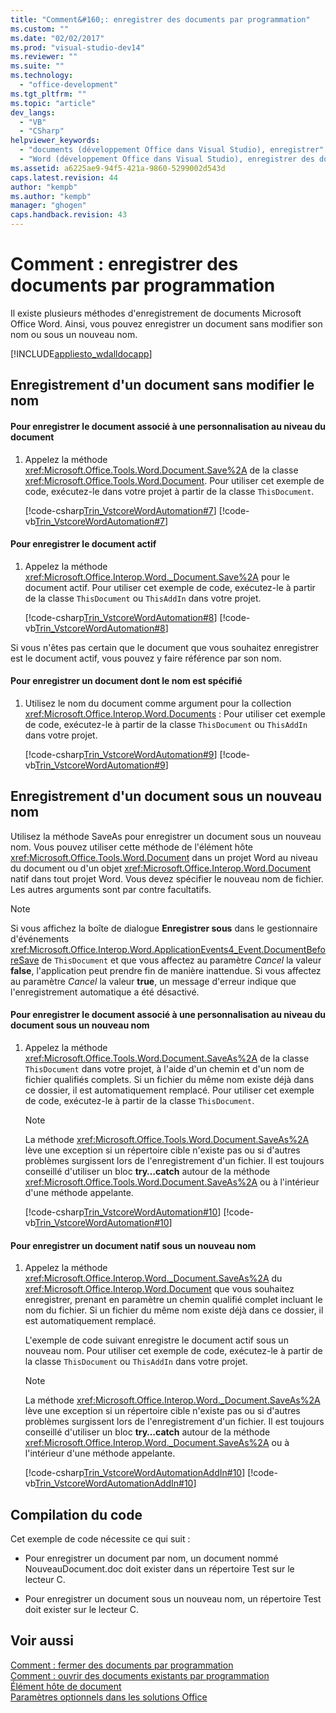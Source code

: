 ```yaml
---
title: "Comment&#160;: enregistrer des documents par programmation"
ms.custom: ""
ms.date: "02/02/2017"
ms.prod: "visual-studio-dev14"
ms.reviewer: ""
ms.suite: ""
ms.technology: 
  - "office-development"
ms.tgt_pltfrm: ""
ms.topic: "article"
dev_langs: 
  - "VB"
  - "CSharp"
helpviewer_keywords: 
  - "documents (développement Office dans Visual Studio), enregistrer"
  - "Word (développement Office dans Visual Studio), enregistrer des documents"
ms.assetid: a6225ae9-94f5-421a-9860-5299002d543d
caps.latest.revision: 44
author: "kempb"
ms.author: "kempb"
manager: "ghogen"
caps.handback.revision: 43
---
```

# Comment&#160;: enregistrer des documents par programmation
  Il existe plusieurs méthodes d'enregistrement de documents Microsoft Office Word.  Ainsi, vous pouvez enregistrer un document sans modifier son nom ou sous un nouveau nom.  
  
 [!INCLUDE[appliesto_wdalldocapp](../vsto/includes/appliesto-wdalldocapp-md.md)]  
  
## Enregistrement d'un document sans modifier le nom  
  
#### Pour enregistrer le document associé à une personnalisation au niveau du document  
  
1.  Appelez la méthode <xref:Microsoft.Office.Tools.Word.Document.Save%2A> de la classe <xref:Microsoft.Office.Tools.Word.Document>.  Pour utiliser cet exemple de code, exécutez\-le dans votre projet à partir de la classe `ThisDocument`.  
  
     [!code-csharp[Trin_VstcoreWordAutomation#7](../snippets/csharp/VS_Snippets_OfficeSP/Trin_VstcoreWordAutomation/CS/ThisDocument.cs#7)]
     [!code-vb[Trin_VstcoreWordAutomation#7](../snippets/visualbasic/VS_Snippets_OfficeSP/Trin_VstcoreWordAutomation/VB/ThisDocument.vb#7)]  
  
#### Pour enregistrer le document actif  
  
1.  Appelez la méthode <xref:Microsoft.Office.Interop.Word._Document.Save%2A> pour le document actif.  Pour utiliser cet exemple de code, exécutez\-le à partir de la classe `ThisDocument` ou `ThisAddIn` dans votre projet.  
  
     [!code-csharp[Trin_VstcoreWordAutomation#8](../snippets/csharp/VS_Snippets_OfficeSP/Trin_VstcoreWordAutomation/CS/ThisDocument.cs#8)]
     [!code-vb[Trin_VstcoreWordAutomation#8](../snippets/visualbasic/VS_Snippets_OfficeSP/Trin_VstcoreWordAutomation/VB/ThisDocument.vb#8)]  
  
 Si vous n'êtes pas certain que le document que vous souhaitez enregistrer est le document actif, vous pouvez y faire référence par son nom.  
  
#### Pour enregistrer un document dont le nom est spécifié  
  
1.  Utilisez le nom du document comme argument pour la collection <xref:Microsoft.Office.Interop.Word.Documents> :  Pour utiliser cet exemple de code, exécutez\-le à partir de la classe `ThisDocument` ou `ThisAddIn` dans votre projet.  
  
     [!code-csharp[Trin_VstcoreWordAutomation#9](../snippets/csharp/VS_Snippets_OfficeSP/Trin_VstcoreWordAutomation/CS/ThisDocument.cs#9)]
     [!code-vb[Trin_VstcoreWordAutomation#9](../snippets/visualbasic/VS_Snippets_OfficeSP/Trin_VstcoreWordAutomation/VB/ThisDocument.vb#9)]  
  
## Enregistrement d'un document sous un nouveau nom  
 Utilisez la méthode SaveAs pour enregistrer un document sous un nouveau nom.  Vous pouvez utiliser cette méthode de l'élément hôte <xref:Microsoft.Office.Tools.Word.Document> dans un projet Word au niveau du document ou d'un objet <xref:Microsoft.Office.Interop.Word.Document> natif dans tout projet Word.  Vous devez spécifier le nouveau nom de fichier. Les autres arguments sont par contre facultatifs.  
  
> [!NOTE]  
>  Si vous affichez la boîte de dialogue **Enregistrer sous** dans le gestionnaire d'événements <xref:Microsoft.Office.Interop.Word.ApplicationEvents4_Event.DocumentBeforeSave> de `ThisDocument` et que vous affectez au paramètre *Cancel* la valeur **false**, l'application peut prendre fin de manière inattendue.  Si vous affectez au paramètre *Cancel* la valeur **true**, un message d'erreur indique que l'enregistrement automatique a été désactivé.  
  
#### Pour enregistrer le document associé à une personnalisation au niveau du document sous un nouveau nom  
  
1.  Appelez la méthode <xref:Microsoft.Office.Tools.Word.Document.SaveAs%2A> de la classe `ThisDocument` dans votre projet, à l'aide d'un chemin et d'un nom de fichier qualifiés complets.  Si un fichier du même nom existe déjà dans ce dossier, il est automatiquement remplacé.  Pour utiliser cet exemple de code, exécutez\-le à partir de la classe `ThisDocument`.  
  
    > [!NOTE]  
    >  La méthode <xref:Microsoft.Office.Tools.Word.Document.SaveAs%2A> lève une exception si un répertoire cible n'existe pas ou si d'autres problèmes surgissent lors de l'enregistrement d'un fichier.  Il est toujours conseillé d'utiliser un bloc **try…catch** autour de la méthode <xref:Microsoft.Office.Tools.Word.Document.SaveAs%2A> ou à l'intérieur d'une méthode appelante.  
  
     [!code-csharp[Trin_VstcoreWordAutomation#10](../snippets/csharp/VS_Snippets_OfficeSP/Trin_VstcoreWordAutomation/CS/ThisDocument.cs#10)]
     [!code-vb[Trin_VstcoreWordAutomation#10](../snippets/visualbasic/VS_Snippets_OfficeSP/Trin_VstcoreWordAutomation/VB/ThisDocument.vb#10)]  
  
#### Pour enregistrer un document natif sous un nouveau nom  
  
1.  Appelez la méthode <xref:Microsoft.Office.Interop.Word._Document.SaveAs%2A> du <xref:Microsoft.Office.Interop.Word.Document> que vous souhaitez enregistrer, prenant en paramètre un chemin qualifié complet incluant le nom du fichier.  Si un fichier du même nom existe déjà dans ce dossier, il est automatiquement remplacé.  
  
     L'exemple de code suivant enregistre le document actif sous un nouveau nom.  Pour utiliser cet exemple de code, exécutez\-le à partir de la classe `ThisDocument` ou `ThisAddIn` dans votre projet.  
  
    > [!NOTE]  
    >  La méthode <xref:Microsoft.Office.Interop.Word._Document.SaveAs%2A> lève une exception si un répertoire cible n'existe pas ou si d'autres problèmes surgissent lors de l'enregistrement d'un fichier.  Il est toujours conseillé d'utiliser un bloc **try…catch** autour de la méthode <xref:Microsoft.Office.Interop.Word._Document.SaveAs%2A> ou à l'intérieur d'une méthode appelante.  
  
     [!code-csharp[Trin_VstcoreWordAutomationAddIn#10](../snippets/csharp/VS_Snippets_OfficeSP/Trin_VstcoreWordAutomationAddIn/CS/ThisAddIn.cs#10)]
     [!code-vb[Trin_VstcoreWordAutomationAddIn#10](../snippets/visualbasic/VS_Snippets_OfficeSP/Trin_VstcoreWordAutomationAddIn/VB/ThisAddIn.vb#10)]  
  
## Compilation du code  
 Cet exemple de code nécessite ce qui suit :  
  
-   Pour enregistrer un document par nom, un document nommé NouveauDocument.doc doit exister dans un répertoire Test sur le lecteur C.  
  
-   Pour enregistrer un document sous un nouveau nom, un répertoire Test doit exister sur le lecteur C.  
  
## Voir aussi  
 [Comment : fermer des documents par programmation](../vsto/how-to-programmatically-close-documents.md)   
 [Comment : ouvrir des documents existants par programmation](../vsto/how-to-programmatically-open-existing-documents.md)   
 [Élément hôte de document](../vsto/document-host-item.md)   
 [Paramètres optionnels dans les solutions Office](../vsto/optional-parameters-in-office-solutions.md)  
  
  